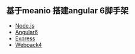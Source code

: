 

## 基于meanio 搭建angular 6脚手架

* [Node.js](https://nodejs.org/en/)
* [Angular6](https://angular.io/)
* [Express](https://expressjs.com/)
* [Webpack4](https://webpack.js.org)


